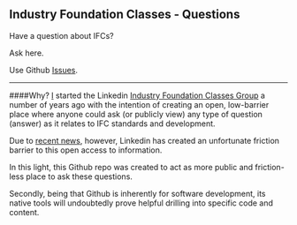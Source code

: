 ## Industry Foundation Classes - Questions
Have a question about IFCs?  

Ask here.  

Use Github [Issues](https://github.com/IndustryFoundationClasses/Questions/issues).

--- 

####Why?
[I](https://github.com/theoryshaw) started the Linkedin [Industry Foundation Classes Group](https://www.linkedin.com/groups/3690870) a number of years ago with the intention of creating an open, low-barrier place where anyone could ask (or publicly view) any type of question (answer) as it relates to IFC standards and development.

Due to [recent news](http://marketingland.com/linkedin-is-making-all-linkedin-groups-private-starting-oct-14-145530), however, Linkedin has created an unfortunate friction barrier to this open access to information.

In this light, this Github repo was created to act as more public and friction-less place to ask these questions.

Secondly, being that Github is inherently for software development, its native tools will undoubtedly prove helpful drilling into specific code and content.




